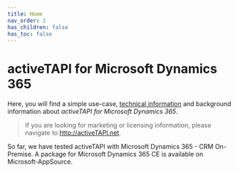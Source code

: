```yaml
---
title: Home
nav_order: 1
has_children: false
has_toc: false
---
```


# activeTAPI for Microsoft Dynamics 365

Here, you will find a simple use-case, [technical information](tech/index1/) and background information about _activeTAPI for Microsoft Dynamics 365_.

> If you are looking for marketing or licensing information, 
> please navigate to http://activeTAPI.net.

So far, we have tested activeTAPI with Microsoft Dynamics 365 - CRM On-Premise. A package for Microsoft Dynamics 365 CE is available on Microsoft-AppSource.
